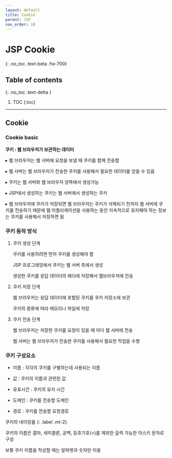 ```yaml
---
layout: default
title: Cookie
parent: JSP
nav_order: 10
---
```


# JSP Cookie
{: .no_toc .text-beta .fw-700}

## Table of contents
{: .no_toc .text-delta }

1. TOC
{:toc}

---

## Cookie

### Cookie basic

**쿠키 : 웹 브라우저가 보관하는 데이터**

&#9656; 웹 브라우저는 웹 서버에 요청을 보낼 때 쿠키를 함께 전송함

&#9656; 웹 서버는 웹 브라우저가 전송한 쿠키를 사용해서 필요한 데이터를 얻을 수 있음

&#9656; 쿠키는 웹 서버와 웹 브라우저 양쪽에서 생성가능

&#9656; JSP에서 생성하는 쿠키는 웹 서버에서 생성하는 쿠키

&#9656; 웹 브라우저에 쿠키가 저장되면 웹 브라우저는 쿠키가 삭제되기 전까지 웹 서버에 쿠키를 전송하기 때문에 웹 어플리케이션을 사용하는 동안 지속적으로 유지해야 하는 정보는 쿠키를 사용해서 저장하면 됨

### 쿠키 동작 방식

1. 쿠키 생성 단계

	쿠키를 사용하려면 먼저 쿠키를 생성해야 함 
	
	JSP 프로그래밍에서 쿠키는 웹 서버 측에서 생성
	
	생성한 쿠키를 응답 데이터의 헤더에 저장해서 웹브라우저에 전송

2. 쿠키 저장 단계
	
	웹 브라우저는 응답 데이터에 포함된 쿠키를 쿠키 저장소에 보관

	쿠키의 종류에 따라 메모리나 파일에 저장

3. 쿠키 전송 단계

	웹 브라우저는 저장한 쿠키를 요청이 있을 때 마다 웹 서버에 전송
	
	웹 서버는 웹 브라우저가 전송한 쿠키를 사용해서 필요한 작업을 수행

### 쿠키 구성요소

* 이름 : 각각의 쿠키를 구별하는데 사용되는 이름

* 값 : 쿠키의 이름과 관련된 값

* 유효시간 : 쿠키의 유지 시간

* 도메인 : 쿠키를 전송할 도메인

* 경로 : 쿠키를 전송할 요청경로 

쿠키의 네이밍룰
{: .label .mt-2}

쿠키의 이름은 콤마, 세미콜론, 공백, 등호기호(=)를 제외한 출력 가능한 아스키 문자로 구성

보통 쿠키 이름을 작성할 때는 알파벳과 숫자만 이용